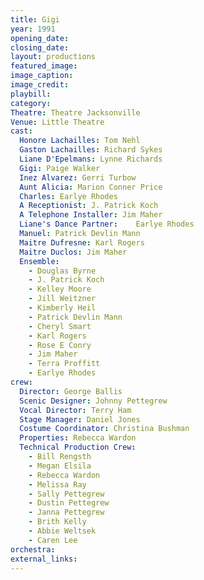 ```yaml
---
title: Gigi
year: 1991
opening_date: 
closing_date: 
layout: productions
featured_image: 
image_caption:
image_credit:
playbill: 
category: 
Theatre: Theatre Jacksonville
Venue: Little Theatre
cast:
  Honore Lachailles: Tom Nehl
  Gaston Lachailles: Richard Sykes
  Liane D'Epelmans: Lynne Richards
  Gigi: Paige Walker
  Inez Alvarez: Gerri Turbow
  Aunt Alicia: Marion Conner Price
  Charles: Earlye Rhodes
  A Receptionist: J. Patrick Koch
  A Telephone Installer: Jim Maher
  Liane's Dance Partner:	Earlye Rhodes
  Manuel: Patrick Devlin Mann
  Maitre Dufresne: Karl Rogers
  Maitre Duclos: Jim Maher
  Ensemble:
    - Douglas Byrne
    - J. Patrick Koch
    - Kelley Moore
    - Jill Weitzner
    - Kimberly Heil
    - Patrick Devlin Mann
    - Cheryl Smart
    - Karl Rogers
    - Rose E Conry
    - Jim Maher
    - Terra Proffitt
    - Earlye Rhodes
crew:
  Director: George Ballis
  Scenic Designer: Johnny Pettegrew
  Vocal Director: Terry Ham
  Stage Manager: Daniel Jones
  Costume Coordinator: Christina Bushman
  Properties: Rebecca Wardon
  Technical Production Crew:
    - Bill Rengsth
    - Megan Elsila
    - Rebecca Wardon
    - Melissa Ray
    - Sally Pettegrew
    - Dustin Pettegrew
    - Janna Pettegrew
    - Brith Kelly
    - Abbie Weltsek
    - Caren Lee
orchestra:
external_links:
---
```

